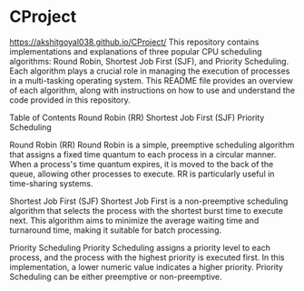 # CProject
 https://akshitgoyal038.github.io/CProject/
This repository contains implementations and explanations of three popular CPU scheduling algorithms: Round Robin, Shortest Job First (SJF), and Priority Scheduling. Each algorithm plays a crucial role in managing the execution of processes in a multi-tasking operating system. This README file provides an overview of each algorithm, along with instructions on how to use and understand the code provided in this repository.

Table of Contents
Round Robin (RR)
Shortest Job First (SJF)
Priority Scheduling


Round Robin (RR)
Round Robin is a simple, preemptive scheduling algorithm that assigns a fixed time quantum to each process in a circular manner. When a process's time quantum expires, it is moved to the back of the queue, allowing other processes to execute. RR is particularly useful in time-sharing systems.


Shortest Job First (SJF)
Shortest Job First is a non-preemptive scheduling algorithm that selects the process with the shortest burst time to execute next. This algorithm aims to minimize the average waiting time and turnaround time, making it suitable for batch processing.


Priority Scheduling
Priority Scheduling assigns a priority level to each process, and the process with the highest priority is executed first. In this implementation, a lower numeric value indicates a higher priority. Priority Scheduling can be either preemptive or non-preemptive.
